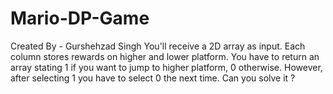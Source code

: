 # Mario-DP-Game
Created By - Gurshehzad Singh
You'll receive a 2D array as input. 
Each column stores rewards on higher and lower platform. 
You have to return an array stating 1 if you want to jump to higher platform, 0 otherwise.
However, after selecting 1 you have to select 0 the next time. Can you solve it ?

